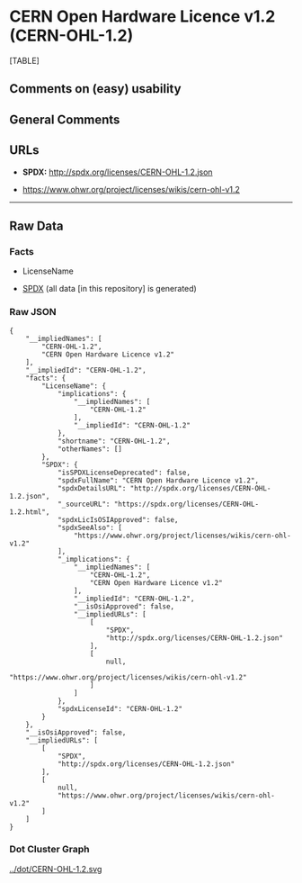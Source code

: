 CERN Open Hardware Licence v1.2 (CERN-OHL-1.2)
==============================================

[TABLE]

Comments on (easy) usability
----------------------------

General Comments
----------------

URLs
----

-   **SPDX:** http://spdx.org/licenses/CERN-OHL-1.2.json

-   https://www.ohwr.org/project/licenses/wikis/cern-ohl-v1.2

------------------------------------------------------------------------

Raw Data
--------

### Facts

-   LicenseName

-   [SPDX](https://spdx.org/licenses/CERN-OHL-1.2.html "SPDX") (all data
    \[in this repository\] is generated)

### Raw JSON

    {
        "__impliedNames": [
            "CERN-OHL-1.2",
            "CERN Open Hardware Licence v1.2"
        ],
        "__impliedId": "CERN-OHL-1.2",
        "facts": {
            "LicenseName": {
                "implications": {
                    "__impliedNames": [
                        "CERN-OHL-1.2"
                    ],
                    "__impliedId": "CERN-OHL-1.2"
                },
                "shortname": "CERN-OHL-1.2",
                "otherNames": []
            },
            "SPDX": {
                "isSPDXLicenseDeprecated": false,
                "spdxFullName": "CERN Open Hardware Licence v1.2",
                "spdxDetailsURL": "http://spdx.org/licenses/CERN-OHL-1.2.json",
                "_sourceURL": "https://spdx.org/licenses/CERN-OHL-1.2.html",
                "spdxLicIsOSIApproved": false,
                "spdxSeeAlso": [
                    "https://www.ohwr.org/project/licenses/wikis/cern-ohl-v1.2"
                ],
                "_implications": {
                    "__impliedNames": [
                        "CERN-OHL-1.2",
                        "CERN Open Hardware Licence v1.2"
                    ],
                    "__impliedId": "CERN-OHL-1.2",
                    "__isOsiApproved": false,
                    "__impliedURLs": [
                        [
                            "SPDX",
                            "http://spdx.org/licenses/CERN-OHL-1.2.json"
                        ],
                        [
                            null,
                            "https://www.ohwr.org/project/licenses/wikis/cern-ohl-v1.2"
                        ]
                    ]
                },
                "spdxLicenseId": "CERN-OHL-1.2"
            }
        },
        "__isOsiApproved": false,
        "__impliedURLs": [
            [
                "SPDX",
                "http://spdx.org/licenses/CERN-OHL-1.2.json"
            ],
            [
                null,
                "https://www.ohwr.org/project/licenses/wikis/cern-ohl-v1.2"
            ]
        ]
    }

### Dot Cluster Graph

[../dot/CERN-OHL-1.2.svg](../dot/CERN-OHL-1.2.svg "../dot/CERN-OHL-1.2.svg")
